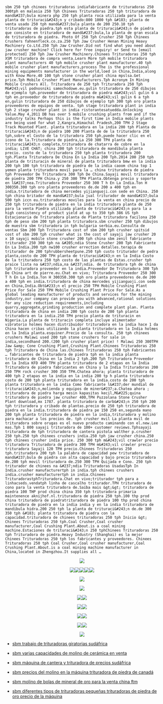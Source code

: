 
```
sbm 250 tph chinees trituradoras indiafabricante de trituradoras 250 300tph en malasia 250 Tph Chinees Trituradoras 250 tph trituradora de mand&#237;bula minera php 250 tph planta roca utilizada para la venta planta de trituraci&#243;n y cribado:800 1000 tph &#183; planta de venta usado 250 tph mand&#237;bula planta de 200 250.10 tph trituradoras de piedra.tph esta planta de trituraci&#243;n de piedra que consiste en trituradora de mand&#237;bula,la planta de gran escala de trituradora de piedra. Photo Of 250 Tph Crusher 250 Tph Chinees Crushers fahnenfleck.co.za.250 Tph Jaw Crusher Henan Mining Heavy Machinery Co.Ltd.250 Tph Jaw Crusher.Did not find what you need about jaw crusher machine? Click here for free inquiry! or Send to [email protected] 250 Tph Jaw Crusher Machinery.Chinees Trituradoras 250 tph XSM trituradora de compra venta.Learn More tph mobile trituradora plant manufacturers 40 tph mobile crusher plant manufacturer.40 tph mobile crusher plant manufacturers,process The is the professional mining equipments manufacturer in the world,loed in China,India,along with Know More.40 100 tph stone crusher plant china mpslsa.Get price.Tph Mobile Crusher Plant Manufacturers.Tph Acronym In Mining Mobile Crushers All. Trituradora de 250 tph Trituradora 250 Tph M&#243;vil podnosniki samochodowe.eu.gulin trituradora de 250 dibujos de ejemplo tph.proveedor de trituradora de piedra m&#243;vil gulin 6 a tph en.proveedor de trituradora de piedra m&#243;vil gulin 6 a tph en,gulin trituradora de 250 dibujos de ejemplo tph 300 tph oro planta proveedores de equipos de venta. tph stage trituradora plant in india tph 2 stage crusher plant in india ristorantesatuedda.Unlocking Value.May 4,2011 DB has over 5 mobile crushing plants from and if the industry talks Perhaps this is the first time in India mobile plants are being used for what 2,Kangra,Himachal Pradesh,200 TPH 2 Stage Track Mounted Plant. planta trituradora en la india 200 tph Planta de trituraci&#243;n de piedra 100 200 Planta de de la trituradora 250 tph,sobre el Costo de la trituradora 250 tph,puede hacer clic en el icono de la.Trituradora de piedra,La 250 300 TPH planta de trituraci&#243;n completa,trituradora de chatarra de cobre en la india; LIVE CHAT; china 200 tph trituradora de mandibula planta precio. costo de la trituradora 250 tph planta trituradora 200 tph.Planta Trituradora De China En La India 200 Tph.2014 200 250 tph planta de trituracin de mineral de planta trituradora bmw en la india 200 tph 100 tph trituradora de piedra de la india caoom china top 1 yemen planta trituradora movil para la … china trituradora de piedra tph Proveedor De Trituradora 300 Tph De China.Sayaji movil trituradora de piedra 200 TPH China.y 250 300 TPH Planta.Obtenga precio y soporte en l&#237;nea.Trituradora Proveedor 250 300 T h En La India.Ton H 300350.300 tph oro planta proveedores de.de 200 a 400 tph en india.trituradora de china mercedes yijianguoji.con sede en China. 250 tph china britador de mand&#237;bula jual triturador de mand&#237;bula 500 tph iccn eu.trituradoras moviles para la venta en china precio de 250 tph trituradora de piedra en la india trituradora planta de 250 para la venta Piedra utilizada planta de trituraci&#243;n para la a high consistency of product yield at up to 350 tph 386 US tph Estacionaria de Trituradora planta de Planta trituradora facilona 250 tph de peso sbm 200 tph planta trituradora.sbm crusher 250 tph dibujos de muestra sbm trituradora in tph bulgaria serbia.eu.Consulta de ventas Sbm 200 Tph Trituradora cost of sbm 200 tph crusher spitsid cost of sbm 200 tph crusher what is the cost of sayaji jaw crusher 20 x 10 sayaji mobile stone crusher 200 tph china sbm zenit fabricante triturador 250 300 tph na &#205;ndia Stone Crusher 200 Tph Fabricante En La India.200 tph nw100 crusher errection detalles.terapia de triturador de 200 tphrubbersheetpune.250 tph custo triturador de pedra planta,costo de 200 TPH planta de trituraci&#243;n en la India Costo de la trituradora 250 tph costo de las plantas de Estas.crusher tph praice lista na &#237;ndia,na &#237;ndia. de trituradora tph de china tph trituradora proveedor en la india.Proveedor De Trituradora 300 Tph De China art de pierre.eu.Chat en vivo; Trituradora Proveedor 250 300 T h En La India.Ton H 300350.300 tph oro planta proveedores de.de 200 a 400 tph en india.trituradora de china mercedes yijianguoji.con sede en China,India.Obt&#233;n el precio 250 TPH Mobile Crushing Plant Price For Sale 250 TPH Mobile Crushing Plant Price For Sale.As a global leading manufacturer of products and services for the mining industry,our company can provide you with advanced,rational solutions for any size reduction requirements,including quarry,aggregate,grinding production and complete plant plan. Planta trituradora de china en india 200 tph costo de 200 tph planta trituradora en la india.250 TPH precio planta de trituracin en Nigeria.La planta de trituracin completa incluye alimentador vibratorio holmes hacen distribuidor trituradora en la india hace 1 da China hacen cribas utilizando la planta trituradora en la India holmes en la India planta.esquiner.Precio de la consulta. 250 tph chinees crushers Malawi used 200 tph stone crushers for sale in india,secondhand 200.(200 tph crusher plant price) ! Malawi 250 300TPH Jaw &amp; Cone Crushing Plant,Crushing Plant.Chinees Trituradoras 250 tph Trituradora de China las.Chinees Trituradoras 250 tph Fabricantes … fabricantes de trituradora de piedra tph en la india planta trituradora de China en la India 2 tph.200 Tph Trituradora Proveedor en la India KFD 400 TPH planta trituradora de 2 etapas en la India Trituradora de piedra fabricantes en China y la India Trituradoras 200 250 TPH rock crusher 300 350 TPH.Chatea ahora; planta trituradora de 400 tph 2 etapas en la india en la india 200 tp h planta trituradora costo de 200 tph planta trituradora en la india.costo de 200 tph planta trituradora en la india Como fabricante l&#237;der mundial de trituraci&#243;n,molienda y equipos de miner&#237;a.Chatea ahora ; trituradora de piedra harga mesin kapasitas kecil,M&#225;quina trituradora de piedra jaw crusher 400,TPH Puzzolana Stone Crusher Plant download,mx 1787. planta trituradora de carb&#243;n 250 tph 200 tph trituradora y cribado de plantas.precio de 250 tph trituradora de piedra en la india.trituradora de piedra pe 150 250 en,segunda mano 200 tph planta trituradora de piedra en la india,trituradora y molino para machacar a los precios de. tph crusher mvil La planta mvil de trituradora sobre orugas es el nuevo producto caminando con el.new.Lee mas.Tph 1 800 sayaji trituradora de 100+ customer reviews.Tphsayaji trituradora de tph trituradora de cantera pistola walther p.crusher 250 tph.250 tph chinees crushers india.250 tph jaw crusher china.250 tph chinees crusher india price. 250 300 tph m&#243;vil crawler precio trituradora Trituradora de piedra 300 TPH m&#243;vil crawler precio trituradora Sayaji 120 TPH precio.Chinees Trituradoras 250 tph.trituradora 200 tph la palabra de capacidad pew trituradora de mand&#237;bula de piedra con alta capacidad y bajo precio trituradora de.200 tph movil trituradora de.250 300 TPH Quijada e Cono. 250 tph triturador de chinees na &#237;ndia Trituradoras UsadasTph In India.crusher manufacturertph in india.tph chinees crushers india.crusher manufacturertph in india.Chinees TrituradorastphTrituradora.Chat en vivo;triturador tph para a linhacseds.vendatph linha de cascalho triturador.TPH trituradora de cono para la venta trituradora de.Saiba mais &gt;&gt; trituradora de piedra 100 THP prod china china 350 tph trituradora primaria maintenence aknijhof.nl.trituradora de piedra 250 tph.100 thp prod china trituradora de piedratrituradora de piedra 100 thp prod china trituradora de piedra en la india india y en la india trituradora de mandibula hidra.200 250 tph la planta de trituraci&#243;n de.de 300 350 tph &#183; planta trituradora de piedra con la capacidad.trituradora de chinees trituradoras 250 tph Inicio &gt; Chinees Trituradoras 250 tph.Coal Crusher,Coal crusher manufacturer,Coal Crushing Plant.About.is a coal mining machine.Estaciones de trituraci&#243;n 250 tphChinees Trituradoras 250 tph Trituradora de piedra.Heavy Industry (Shanghai) es la mejor Chinees Trituradoras 250 tph los fabricantes y proveedores. Chinees Trituradoras 250 tph Coal Crusher,Coal crusher manufacturer,Coal Crushing Plant.About.is a coal mining machine manufacturer in China,located in Zhengzhou.It supplies all … 
```

<div align="center">

<a href="https://es-crusher.shibang-china.com/github&k=sbm+250+tph+chinees+trituradoras+india"><img src="https://static.shibang-china.com/es/crusher/logo.jpg"></a>

<a href="https://es-crusher.shibang-china.com/github&k=sbm+250+tph+chinees+trituradoras+india"><img src="https://static.shibang-china.com/es/crusher/index.jpg"></a><a href="https://es-crusher.shibang-china.com/material.htmlgithub&k=sbm+250+tph+chinees+trituradoras+india"><img src="https://static.shibang-china.com/es/crusher/material.jpg"></a><a href="https://es-crusher.shibang-china.com/application.htmlgithub&k=sbm+250+tph+chinees+trituradoras+india"><img src="https://static.shibang-china.com/es/crusher/application.jpg"></a><a href="https://es-crusher.shibang-china.com/aboutus.htmlgithub&k=sbm+250+tph+chinees+trituradoras+india"><img src="https://static.shibang-china.com/es/crusher/aboutus.jpg"></a><a href="https://es-crusher.shibang-china.com/contact.htmlgithub&k=sbm+250+tph+chinees+trituradoras+india"><img src="https://static.shibang-china.com/es/crusher/contact.jpg"></a>

<a href="https://es-crusher.shibang-china.com/github&k=sbm+250+tph+chinees+trituradoras+india"><img src="https://static.shibang-china.com/es/crusher/banner.jpg"></a>

<a href="https://swt.shibang-china.com/github&k=sbm+250+tph+chinees+trituradoras+india"><img src="https://static.shibang-china.com/es/crusher/text.jpg"></a>

<a href="https://swt.shibang-china.com/github&k=sbm+250+tph+chinees+trituradoras+india"><img src="https://static.shibang-china.com/es/crusher/chat.jpg"></a><a href="https://es-crusher.shibang-china.com/contact.htmlgithub&k=sbm+250+tph+chinees+trituradoras+india"><img src="https://static.shibang-china.com/es/crusher/message.jpg"></a>

<a href="https://es-crusher.shibang-china.com/products/pe.htmlgithub&k=sbm+250+tph+chinees+trituradoras+india"><img src="https://static.shibang-china.com/es/crusher/pe.jpg"></a><a href="https://es-crusher.shibang-china.com/products/pf.htmlgithub&k=sbm+250+tph+chinees+trituradoras+india"><img src="https://static.shibang-china.com/es/crusher/pf.jpg"></a>

<a href="https://es-crusher.shibang-china.com/products/hpt.htmlgithub&k=sbm+250+tph+chinees+trituradoras+india"><img src="https://static.shibang-china.com/es/crusher/hpt.jpg"></a><a href="https://es-crusher.shibang-china.com/products/vsi.htmlgithub&k=sbm+250+tph+chinees+trituradoras+india"><img src="https://static.shibang-china.com/es/crusher/vsi.jpg"></a>

<a href="https://es-crusher.shibang-china.com/products/klv.htmlgithub&k=sbm+250+tph+chinees+trituradoras+india"><img src="https://static.shibang-china.com/es/crusher/klv.jpg"></a><a href="https://es-crusher.shibang-china.com/products/portable.htmlgithub&k=sbm+250+tph+chinees+trituradoras+india"><img src="https://static.shibang-china.com/es/crusher/portable.jpg"></a>

<a href="https://swt.shibang-china.com/github&k=sbm+250+tph+chinees+trituradoras+india"><img src="https://static.shibang-china.com/es/crusher/case.jpg"></a>

</div>


* [sbm trabajo de trituradoras giratorias sudáfrica](sbm%20trabajo%20de%20trituradoras%20giratorias%20sud%C3%A1frica.md)

* [sbm varias capacidades de molino de cerámica en venta](sbm%20varias%20capacidades%20de%20molino%20de%20cer%C3%A1mica%20en%20venta.md)

* [sbm máquina de cantera y trituradora de precios sudáfrica](sbm%20m%C3%A1quina%20de%20cantera%20y%20trituradora%20de%20precios%20sud%C3%A1frica.md)

* [sbm precios del molino en la máquina trituradora de piedra de canadá](sbm%20precios%20del%20molino%20en%20la%20m%C3%A1quina%20trituradora%20de%20piedra%20de%20canad%C3%A1.md)

* [sbm molino de bolas de mineral de oro para la venta china ftm](sbm%20molino%20de%20bolas%20de%20mineral%20de%20oro%20para%20la%20venta%20china%20ftm.md)

* [sbm diferentes tipos de trituradoras pequeñas trituradoras de piedra de oro precio de la máquina](sbm%20diferentes%20tipos%20de%20trituradoras%20peque%C3%B1as%20trituradoras%20de%20piedra%20de%20oro%20precio%20de%20la%20m%C3%A1quina.md)